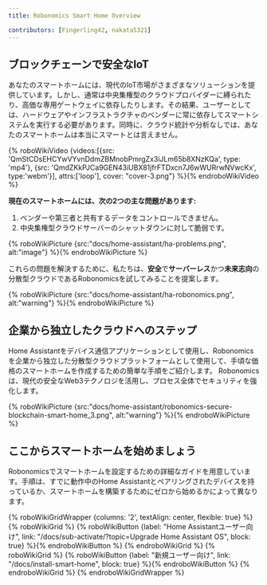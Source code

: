 ```yaml
---
title: Robonomics Smart Home Overview

contributors: [Fingerling42, nakata5321]
---
```


## ブロックチェーンで安全なIoT

あなたのスマートホームには、現代のIoT市場がさまざまなソリューションを提供しています。しかし、通常は中央集権型のクラウドプロバイダーに縛られたり、高価な専用ゲートウェイに依存したりします。その結果、ユーザーとしては、ハードウェアやインフラストラクチャのベンダーに常に依存してスマートシステムを実行する必要があります。同時に、クラウド統計や分析なしでは、あなたのスマートホームは本当にスマートとは言えません。

{% roboWikiVideo {videos:[{src: 'QmStCDsEHCYwVYvnDdmZBMnobPmrgZx3iJLm65b8XNzKQa', type: 'mp4'}, {src: 'QmdZKkPJCa9GEN43iUBX81jfrFTDxcn7J6wWURrwNVwcKx', type:'webm'}], attrs:['loop'], cover: "cover-3.png"} %}{% endroboWikiVideo %}

**現在のスマートホームには、次の2つの主な問題があります:**

1. ベンダーや第三者と共有するデータをコントロールできません。
2. 中央集権型クラウドサーバーのシャットダウンに対して脆弱です。

{% roboWikiPicture {src:"docs/home-assistant/ha-problems.png", alt:"image"} %}{% endroboWikiPicture %}

これらの問題を解決するために、私たちは、**安全**で**サーバーレス**かつ**未来志向**の分散型クラウドであるRobonomicsを試してみることを提案します。

{% roboWikiPicture {src:"docs/home-assistant/ha-robonomics.png", alt:"warning"} %}{% endroboWikiPicture %}

## 企業から独立したクラウドへのステップ

Home Assistantをデバイス通信アプリケーションとして使用し、Robonomicsを企業から独立した分散型クラウドプラットフォームとして使用して、手頃な価格のスマートホームを作成するための簡単な手順をご紹介します。 Robonomicsは、現代の安全なWeb3テクノロジを活用し、プロセス全体でセキュリティを強化します。

{% roboWikiPicture {src:"docs/home-assistant/robonomics-secure-blockchain-smart-home_3.png", alt:"warning"} %}{% endroboWikiPicture %}

## ここからスマートホームを始めましょう

Robonomicsでスマートホームを設定するための詳細なガイドを用意しています。手順は、すでに動作中のHome Assistantとペアリングされたデバイスを持っているか、スマートホームを構築するためにゼロから始めるかによって異なります。

{% roboWikiGridWrapper {columns: '2', textAlign: center, flexible: true} %}
	{% roboWikiGrid %} 	{% roboWikiButton {label: "Home Assistantユーザー向け", link: "/docs/sub-activate/?topic=Upgrade Home Assistant OS", block: true} %}{% endroboWikiButton %} {% endroboWikiGrid %}
	{% roboWikiGrid %} 	{% roboWikiButton {label: "新規ユーザー向け", link: "/docs/install-smart-home", block: true} %}{% endroboWikiButton %} {% endroboWikiGrid %}
{% endroboWikiGridWrapper %}